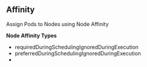 ## Affinity 

Assign Pods to Nodes using Node Affinity

**Node Affinity Types**
* requiredDuringSchedulingIgnoredDuringExecution
* preferredDuringSchedulingIgnoredDuringExecution
* 
